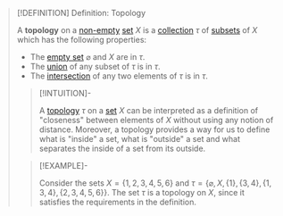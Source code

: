 >[!DEFINITION] Definition: Topology
>
>A **topology** on a [non-empty](../../Set%20Theory/The%20Empty%20Set.md) [set](../../Set%20Theory/Set.md) $X$ is a [collection](../../Set%20Theory/Collections/Collection.md) $\tau$ of [subsets](../../Set%20Theory/Subset.md) of $X$ which has the following properties:
>
>- The [empty set](../../Set%20Theory/The%20Empty%20Set.md) $\varnothing$ and $X$ are in $\tau$.
>- The [union](../../Set%20Theory/Collections/Union%20of%20a%20Collection.md) of any subset of $\tau$ is in $\tau$.
>- The [intersection](../../Set%20Theory/Operations%20with%20Sets/Intersection.md) of any two elements of $\tau$ is in $\tau$.
>
>>[!INTUITION]-
>>
>>A [topology](Topology.md) $\tau$ on a [set](../Set%20Theory/Set.md) $X$ can be interpreted as a definition of "closeness" between elements of $X$ without using any notion of distance. Moreover, a topology provides a way for us to define what is "inside" a set, what is "outside" a set and what separates the inside of a set from its outside.
>> 
>
>>[!EXAMPLE]-
>>
>>Consider the sets $X = \{1,2,3,4,5,6\}$ and $\tau = \{\varnothing, X, \{1\}, \{3,4\}, \{1,3,4\}, \{2,3,4,5,6\}\}$. The set $\tau$ is a topology on $X$, since it satisfies the requirements in the definition.
>>
>